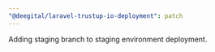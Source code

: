 ```yaml
---
"@deegital/laravel-trustup-io-deployment": patch
---
```


Adding staging branch to staging environment deployment.
